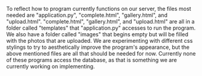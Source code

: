 To reflect how to program currently functions on our server, the files most needed are "application.py", "complete.html", "gallery.html", 
and "upload.html". "complete.html", "gallery.html", and "upload.html" are all in a folder called "templates" that "application.py" accesses
to run the program. We also have a folder called "images" that begins empty but will be filled with the photos that are uploaded. We are
experimenting with different css stylings to try to aesthetically improve the program's appearance, but the above mentioned files are all
that should be needed for now. Currently none of these programs access the database, as that is something we are currently working on 
implementing.
